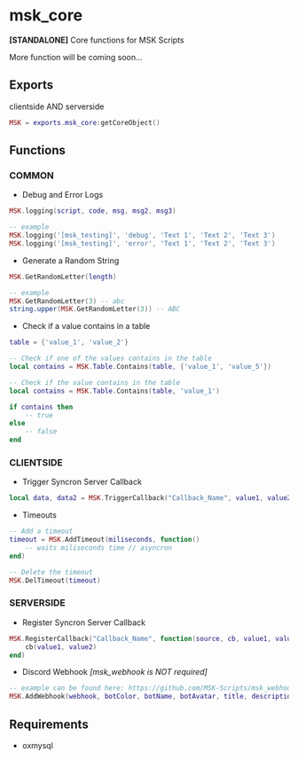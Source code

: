 # msk_core
**[STANDALONE]** Core functions for MSK Scripts

More function will be coming soon...

## Exports
clientside AND serverside
```lua
MSK = exports.msk_core:getCoreObject()
```

## Functions
### COMMON
* Debug and Error Logs
```lua
MSK.logging(script, code, msg, msg2, msg3)

-- example
MSK.logging('[msk_testing]', 'debug', 'Text 1', 'Text 2', 'Text 3')
MSK.logging('[msk_testing]', 'error', 'Text 1', 'Text 2', 'Text 3')
```
* Generate a Random String 
```lua
MSK.GetRandomLetter(length)

-- example
MSK.GetRandomLetter(3) -- abc
string.upper(MSK.GetRandomLetter(3)) -- ABC
```
* Check if a value contains in a table
```lua
table = {'value_1', 'value_2'}

-- Check if one of the values contains in the table
local contains = MSK.Table.Contains(table, {'value_1', 'value_5'})

-- Check if the value contains in the table
local contains = MSK.Table.Contains(table, 'value_1')

if contains then
    -- true
else
    -- false
end
```
### CLIENTSIDE
* Trigger Syncron Server Callback
```lua
local data, data2 = MSK.TriggerCallback("Callback_Name", value1, value2, ...)
```
* Timeouts
```lua
-- Add a timeout
timeout = MSK.AddTimeout(miliseconds, function()
    -- waits miliseconds time // asyncron
end)

-- Delete the timeout
MSK.DelTimeout(timeout)
```
### SERVERSIDE
* Register Syncron Server Callback
```lua
MSK.RegisterCallback("Callback_Name", function(source, cb, value1, value2)
    cb(value1, value2)
end)
```
* Discord Webhook *[msk_webhook is NOT required]*
```lua
-- example can be found here: https://github.com/MSK-Scripts/msk_webhook
MSK.AddWebhook(webhook, botColor, botName, botAvatar, title, description, fields, footer, time)
```

## Requirements
* oxmysql